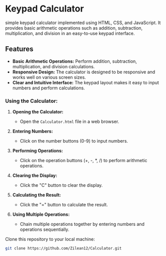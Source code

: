 # Keypad Calculator
simple keypad calculator implemented using HTML, CSS, and JavaScript. It provides basic arithmetic operations such as addition, subtraction, multiplication, and division in an easy-to-use keypad interface.

## Features

- **Basic Arithmetic Operations:** Perform addition, subtraction, multiplication, and division calculations.
- **Responsive Design:** The calculator is designed to be responsive and works well on various screen sizes.
- **Clear and Intuitive Interface:** The keypad layout makes it easy to input numbers and perform calculations.

### Using the Calculator:

1. **Opening the Calculator:**
   - Open the `Calculator.html` file in a web browser.

2. **Entering Numbers:**
   - Click on the number buttons (0-9) to input numbers.

3. **Performing Operations:**
   - Click on the operation buttons (+, -, *, /) to perform arithmetic operations.

4. **Clearing the Display:**
   - Click the "C" button to clear the display.

5. **Calculating the Result:**
   - Click the "=" button to calculate the result.

6. **Using Multiple Operations:**
   - Chain multiple operations together by entering numbers and operations sequentially.


 Clone this repository to your local machine:
   ```bash
   git clone https://github.com/Zilean12/Calculator.git
